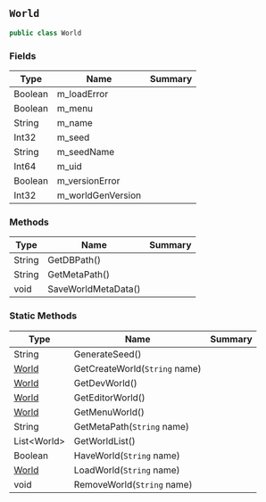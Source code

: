 ## `World`

```csharp
public class World

```

### Fields

| Type | Name | Summary | 
| --- | --- | --- | 
| Boolean | m_loadError |  | 
| Boolean | m_menu |  | 
| String | m_name |  | 
| Int32 | m_seed |  | 
| String | m_seedName |  | 
| Int64 | m_uid |  | 
| Boolean | m_versionError |  | 
| Int32 | m_worldGenVersion |  | 


### Methods

| Type | Name | Summary | 
| --- | --- | --- | 
| String | GetDBPath() |  | 
| String | GetMetaPath() |  | 
| void | SaveWorldMetaData() |  | 


### Static Methods

| Type | Name | Summary | 
| --- | --- | --- | 
| String | GenerateSeed() |  | 
| [World](./World.md) | GetCreateWorld(`String` name) |  | 
| [World](./World.md) | GetDevWorld() |  | 
| [World](./World.md) | GetEditorWorld() |  | 
| [World](./World.md) | GetMenuWorld() |  | 
| String | GetMetaPath(`String` name) |  | 
| List&lt;World&gt; | GetWorldList() |  | 
| Boolean | HaveWorld(`String` name) |  | 
| [World](./World.md) | LoadWorld(`String` name) |  | 
| void | RemoveWorld(`String` name) |  | 


